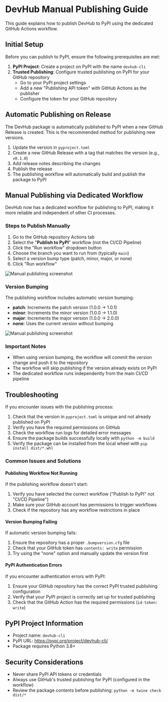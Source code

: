 # DevHub Manual Publishing Guide

This guide explains how to publish DevHub to PyPI using the dedicated GitHub Actions workflow.

## Initial Setup

Before you can publish to PyPI, ensure the following prerequisites are met:

1. **PyPI Project**: Create a project on PyPI with the name `devhub-cli`
2. **Trusted Publishing**: Configure trusted publishing on PyPI for your GitHub repository
   - Go to your PyPI project settings
   - Add a new "Publishing API token" with GitHub Actions as the publisher
   - Configure the token for your GitHub repository

## Automatic Publishing on Release

The DevHub package is automatically published to PyPI when a new GitHub Release is created. This is the recommended method for publishing new versions.

1. Update the version in `pyproject.toml`
2. Create a new GitHub Release with a tag that matches the version (e.g., `v0.1.0`)
3. Add release notes describing the changes
4. Publish the release
5. The publishing workflow will automatically build and publish the package to PyPI

## Manual Publishing via Dedicated Workflow

DevHub now has a dedicated workflow for publishing to PyPI, making it more reliable and independent of other CI processes.

### Steps to Publish Manually

1. Go to the GitHub repository Actions tab
2. Select the "**Publish to PyPI**" workflow (not the CI/CD Pipeline)
3. Click the "Run workflow" dropdown button
4. Choose the branch you want to run from (typically `main`)
5. Select a version bump type (patch, minor, major, or none)
6. Click "Run workflow"

![Manual publishing screenshot](docs/docs/assets/images/manual-publishing.png)

### Version Bumping

The publishing workflow includes automatic version bumping:

- **patch**: Increments the patch version (1.0.0 → 1.0.1)
- **minor**: Increments the minor version (1.0.0 → 1.1.0)
- **major**: Increments the major version (1.0.0 → 2.0.0)
- **none**: Uses the current version without bumping

![Manual publishing screenshot](docs/docs/assets/images/manual-publishing.png)

### Important Notes

- When using version bumping, the workflow will commit the version change and push it to the repository
- The workflow will skip publishing if the version already exists on PyPI
- The dedicated workflow runs independently from the main CI/CD pipeline

## Troubleshooting

If you encounter issues with the publishing process:

1. Check that the version in `pyproject.toml` is unique and not already published on PyPI
2. Verify you have the required permissions on GitHub
3. Check the workflow run logs for detailed error messages
4. Ensure the package builds successfully locally with `python -m build`
5. Verify the package can be installed from the local wheel with `pip install dist/*.whl`

### Common Issues and Solutions

#### Publishing Workflow Not Running

If the publishing workflow doesn't start:

1. Verify you have selected the correct workflow ("Publish to PyPI" not "CI/CD Pipeline")
2. Make sure your GitHub account has permissions to trigger workflows
3. Check if the repository has any workflow restrictions in place

#### Version Bumping Failing

If automatic version bumping fails:

1. Ensure the repository has a proper `.bumpversion.cfg` file
2. Check that your GitHub token has `contents: write` permission
3. Try using the "none" option and manually update the version first

#### PyPI Authentication Errors

If you encounter authentication errors with PyPI:

1. Ensure your GitHub repository has the correct PyPI trusted publishing configuration
2. Verify that your PyPI project is correctly set up for trusted publishing
3. Check that the GitHub Action has the required permissions (`id-token: write`)

## PyPI Project Information

- Project name: `devhub-cli`
- PyPI URL: https://pypi.org/project/devhub-cli/
- Package requires Python 3.8+

## Security Considerations

- Never share PyPI API tokens or credentials
- Always use GitHub's trusted publishing for PyPI (configured in the workflow)
- Review the package contents before publishing: `python -m twine check dist/*`
